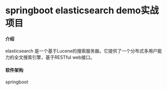 # springboot elasticsearch demo实战项目

#### 介绍
elasticsearch 是一个基于Lucene的搜索服务器。它提供了一个分布式多用户能力的全文搜索引擎，基于RESTful web接口。

#### 软件架构
springboot